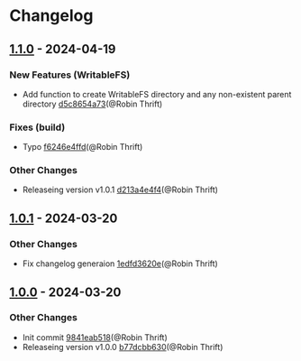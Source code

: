 # Changelog

## [1.1.0](https://github.com/spacefleet-dev/drydock/releases/tag/v1.1.0) - 2024-04-19

### <!-- 0 -->New Features (WritableFS)

- Add function to create WritableFS directory and any non-existent parent directory [d5c8654a73](https://github.com/spacefleet-dev/drydock/commit/d5c8654a7332527a88756924560180ef075674cb)(@Robin Thrift)

### <!-- 1 -->Fixes (build)

- Typo [f6246e4ffd](https://github.com/spacefleet-dev/drydock/commit/f6246e4ffd87257bdd1e7d8f5c3d02d650290703)(@Robin Thrift)

### <!-- 6 -->Other Changes

- Releaseing version v1.0.1 [d213a4e4f4](https://github.com/spacefleet-dev/drydock/commit/d213a4e4f4cad310e6c08866a570909c4382a404)(@Robin Thrift)

## [1.0.1](https://github.com/spacefleet-dev/drydock/releases/tag/v1.0.1) - 2024-03-20

### <!-- 6 -->Other Changes

- Fix changelog generaion [1edfd3620e](https://github.com/spacefleet-dev/drydock/commit/1edfd3620e8b8a8b46efe8a2b26b3dad995eeffb)(@Robin Thrift)

## [1.0.0](https://github.com/spacefleet-dev/drydock/releases/tag/v1.0.0) - 2024-03-20

### <!-- 6 -->Other Changes

- Init commit [9841eab518](https://github.com/spacefleet-dev/drydock/commit/9841eab51808290e56f15c6ddf7e01b24705a081)(@Robin Thrift)
- Releaseing version v1.0.0 [b77dcbb630](https://github.com/spacefleet-dev/drydock/commit/b77dcbb63048fda5b77415f2918536f1b1ec7aa3)(@Robin Thrift)

[1.1.0]: https://github.com/spacefleet-dev/drydock/compare/v1.0.1..v1.1.0
[1.0.1]: https://github.com/spacefleet-dev/drydock/compare/v1.0.0..v1.0.1


